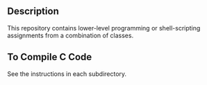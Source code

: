 ## Description
This repository contains lower-level programming or shell-scripting assignments from a combination of classes. 

## To Compile C Code
See the instructions in each subdirectory. 
